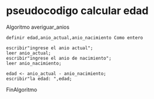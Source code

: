 # pseudocodigo calcular edad
Algoritmo averiguar_anios
	
	definir edad,anio_actual,anio_nacimiento Como entero
	
	escribir"ingrese el anio actual";
	leer anio_actual;
	escribir"ingrese el anio de nacimiento";
	leer anio_nacimiento;
	
	edad <- anio_actual - anio_nacimiento;
	escribir"la edad: ",edad;
	
FinAlgoritmo

